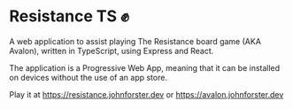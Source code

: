 # Resistance TS ✊

A web application to assist playing The Resistance board game (AKA Avalon), written in TypeScript, using Express and React.

The application is a Progressive Web App, meaning that it can be installed on devices without the use of an app store.

Play it at https://resistance.johnforster.dev or https://avalon.johnforster.dev
